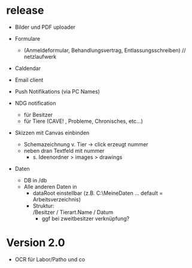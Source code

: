 # release
* Bilder und PDF uploader

* Formulare
  * (Anmeldeformular, Behandlungsvertrag, Entlassungsschreiben)  // netzlaufwerk

* Caldendar

* Email client

* Push Notifikations (via PC Names)

* NDG notification
    * für Besitzer
    * für Tiere (CAVE! , Probleme, Chronisches, etc...)

* Skizzen mit Canvas einbinden
   * Schemazeichnung v. Tier -> click erzeugt nummer
   * neben dran Textfeld mit nummer 
      * s. Ideenordner > images > drawings
      
* Daten
    * DB in /db
    * Alle anderen Daten in
        * dataRoot einstellbar (z.B. C:\MeineDaten ... default = Arbeitsverzeichnis)
        * Struktur:  
            /Besitzer / Tierart.Name / Datum
            * ggf bei zweitbesitzer verknüpfung?

# Version 2.0
* OCR für Labor/Patho und co